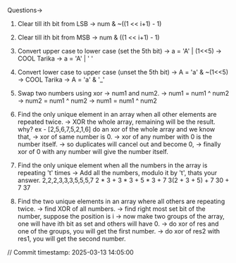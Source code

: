 Questions->
1. Clear till ith bit from LSB
-> num & ~((1 << i+1) - 1)

2. Clear till ith bit from MSB
-> num & ((1 << i+1) - 1)

3. Convert upper case to lower case (set the 5th bit)
-> a = 'A' | (1<<5)
-> COOL Tarika -> a = 'A' | ' '

4. Convert lower case to upper case (unset the 5th bit)
-> A = 'a' & ~(1<<5)
-> COOL Tarika -> A = 'a' & '_'

5. Swap two numbers using xor
-> num1 and num2.
-> num1 = num1 ^ num2
-> num2 = num1 ^ num2
-> num1 = num1 ^ num2

6. Find the only unique element in an array when all other elements are repeated twice.
-> XOR the whole array, remaining will be the result.
why?
ex - [2,5,6,7,5,2,1,6]
do an xor of the whole array and we know that,
-> xor of same number is 0.
-> xor of any number with 0 is the number itself.
-> so duplicates will cancel out and become 0, 
-> finally xor of 0 with any number will give the number itself.

7. Find the only unique element when all the numbers in the array is repeating 't' times
-> Add all the numbers, modulo it by 't', thats your answer.
2,2,2,3,3,3,5,5,5,7
2 * 3 + 3 * 3 + 5 * 3 + 7
3(2 + 3 + 5) + 7
30 + 7
37

8. Find the two unique elements in an array where all others are repeating twice.
-> find XOR of all numbers.
-> find right most set bit of the number, suppose the position is i
-> now make two groups of the array, one will have ith bit as set and others will have 0.
-> do xor of res and one of the groups, you will get the first number.
-> do xor of res2 with res1, you will get the second number.




// Commit timestamp: 2025-03-13 14:05:00